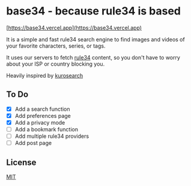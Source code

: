 # base34 - because rule34 is based

[https://base34.vercel.app](https://base34.vercel.app)

It is a simple and fast rule34 search engine to find images and videos of your favorite characters, series, or tags.

It uses our servers to fetch [rule34](https://rule34.xxx) content, so you don't have to worry about your ISP or country blocking you.

Heavily inspired by [kurosearch](https://kurosearch.com)

## To Do

- [x] Add a search function
- [x] Add preferences page
- [x] Add a privacy mode
- [ ] Add a bookmark function
- [ ] Add multiple rule34 providers
- [ ] Add post page

## License

[MIT](LICENSE)
